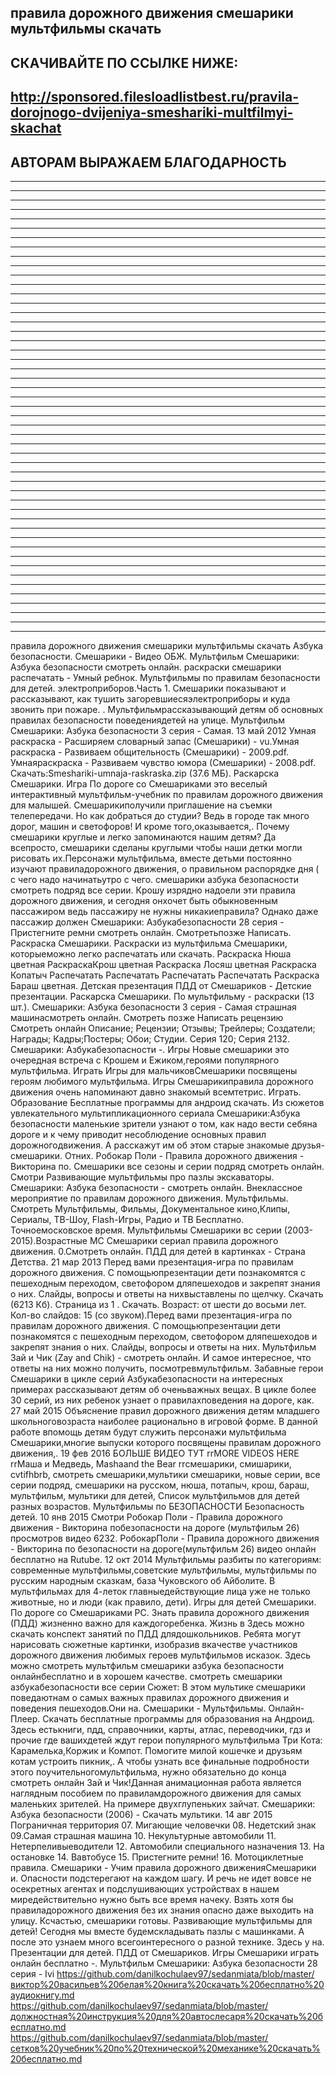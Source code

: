 правила дорожного движения смешарики мультфильмы скачать
--------------------------------------------------
СКАЧИВАЙТЕ ПО ССЫЛКЕ НИЖЕ:
--------------------------------------------------
http://sponsored.filesloadlistbest.ru/pravila-dorojnogo-dvijeniya-smeshariki-multfilmyi-skachat
--------------------------------------------------
АВТОРАМ ВЫРАЖАЕМ БЛАГОДАРНОСТЬ
--------------------------------------------------
--------------------------------------------------
--------------------------------------------------
--------------------------------------------------
--------------------------------------------------
--------------------------------------------------
--------------------------------------------------
--------------------------------------------------
--------------------------------------------------
--------------------------------------------------
--------------------------------------------------
--------------------------------------------------
--------------------------------------------------
--------------------------------------------------
--------------------------------------------------
--------------------------------------------------
--------------------------------------------------
--------------------------------------------------
--------------------------------------------------
--------------------------------------------------
--------------------------------------------------
--------------------------------------------------
--------------------------------------------------
--------------------------------------------------
--------------------------------------------------
--------------------------------------------------
--------------------------------------------------
--------------------------------------------------
--------------------------------------------------
--------------------------------------------------
--------------------------------------------------
--------------------------------------------------
--------------------------------------------------
--------------------------------------------------
--------------------------------------------------
--------------------------------------------------
--------------------------------------------------
--------------------------------------------------
--------------------------------------------------
--------------------------------------------------
--------------------------------------------------
--------------------------------------------------
--------------------------------------------------
--------------------------------------------------
--------------------------------------------------
--------------------------------------------------
--------------------------------------------------
--------------------------------------------------
--------------------------------------------------
--------------------------------------------------
правила дорожного движения смешарики мультфильмы скачать Азбука безопасности. Смешарики - Видео ОБЖ. Мультфильм Смешарики: Азбука безопасности смотреть онлайн. раскраски смешарики распечатать - Умный ребнок. Мультфильмы по правилам безопасности для детей.  электроприборов.Часть 1. Смешарики показывают и рассказывают, как тушить загоревшиесяэлектроприборы и куда звонить при пожаре. . Мультфильмрассказывающий детям об основных правилах безопасности поведениядетей на улице. Мультфильм Смешарики: Азбука безопасности 3 серия - Самая. 13 май 2012  Умная раскраска - Расширяем словарный запас (Смешарики) - vu.Умная раскраска - Развиваем общительность (Смешарики) - 2009.pdf. Умнаяраскраска - Развиваем чувство юмора (Смешарики) - 2008.pdf. Скачать:Smeshariki-umnaja-raskraska.zip (37.6 МБ). Раскарска Смешарики. Игра По дороге со Смешариками  это веселый интерактивный мультфильм-учебник по правилам дорожного движения для малышей. Смешарикиполучили приглашение на съемки телепередачи. Но как добраться до студии? Ведь в городе так много дорог, машин и светофоров! И кроме того,оказывается,. Почему смешарики круглые и легко запоминаются нашим детям? Да всепросто, смешарики сделаны круглыми чтобы наши детки могли рисовать их.Персонажи мультфильма, вместе детьми постоянно изучают правиладорожного движения, о правильном распорядке дня ( с чего надо начинатьутро с чего. смешарики азбука безопасности смотреть подряд все серии. Крошу изрядно надоели эти правила дорожного движения, и сегодня онхочет быть обыкновенным пассажиром  ведь пассажиру не нужны никакиеправила? Однако даже пассажир должен  Смешарики: Азбукабезопасности 28 серия - Пристегните ремни смотреть онлайн. Смотретьпозже Написать. Раскраска Смешарики. Раскраски из мультфильма Смешарики, которыеможно легко распечатать или скачать. Раскраска Нюша цветная  РаскраскаКрош цветная  Раскраска Лосяш цветная  Раскраска Копатыч  Распечатать Распечатать  Распечатать  Распечатать  Раскраска Бараш цветная. Детская презентация ПДД от Смешариков - Детские презентации. Раскарска Смешарики. По мультфильму - раскраски (13 шт.). Смешарики: Азбука безопасности 3 серия - Самая страшная машинасмотреть онлайн. Смотреть позже Написать рецензию  Смотреть онлайн Описание; Рецензии; Отзывы; Трейлеры; Создатели; Награды; Кадры;Постеры; Обои; Студии. Серия 120; Серия 2132. Смешарики: Азбукабезопасности -. Игры Новые смешарики  это очередная встреча с Крошем и Ежиком,героями популярного мультфильма. Играть  Игры для мальчиковСмешарики посвящены героям любимого мультфильма.  Игры Смешарикиправила дорожного движения очень напоминают давно знакомый всемтетрис. Играть.
Образование  Бесплатные программы для андроид скачать. Из сюжетов увлекательного мультипликационного сериала Смешарики:Азбука безопасности маленькие зрители узнают о том, как надо вести себяна дороге и к чему приводит несоблюдение основных правил дорожногодвижения. А расскажут им об этом старые знакомые  друзья-смешарики. Отних. Робокар Поли - Правила дорожного движения - Викторина по. Смешарики все сезоны и серии подряд смотреть онлайн. Смотри Развивающие мультфильмы про пазлы экскаваторы. Смешарики: Азбука безопасности - смотреть онлайн. Внеклассное мероприятие по правилам дорожного движения. Мультфильмы. Cмотреть Мультфильмы, Фильмы, Документальное кино,Клипы, Сериалы, ТВ-Шоу, Flash-Игры, Радио и ТВ Бесплатно. Точноемосковское время.  Мультфильмы  Смешарики вс серии (2003-2015).Возрастные  МC Смешарики сериал правила дорожного движения. 0.Смотреть онлайн. ПДД для детей в картинках - Страна Детства. 21 мар 2013  Перед вами презентация-игра по правилам дорожного движения. С помощьюпрезентации дети познакомятся с пешеходным переходом, светофором дляпешеходов и закрепят знания о них. Слайды, вопросы и ответы на нихвыставлены по щелчку. Скачать (6213 Кб).  Страница из 1 . Скачать. Возраст: от шести до восьми лет. Кол-во слайдов: 15 (со звуком).Перед вами презентация-игра по правилам дорожного движения. С помощьюпрезентации дети познакомятся с пешеходным переходом, светофором дляпешеходов и закрепят знания о них. Слайды, вопросы и ответы на них. Мультфильм Зай и Чик (Zay and Chik) - смотреть онлайн. И самое интересное, что ответы на них можно получить, посмотревмультфильм. Забавные герои Смешарики в цикле серий Азбукабезопасности на интересных примерах рассказывают детям об оченьважных вещах. В цикле более 30 серий, из них ребенок узнает о правилахповедения на дороге, как. 27 май 2015  Объяснение правил дорожного движения детям младшего школьноговозраста наиболее рационально в игровой форме. В данной работе впомощь детям будут служить персонажи мультфильма Смешарики,многие выпуски которого посвящены правилам дорожного движения,. 19 фев 2016  БОЛЬШЕ ВИДЕО ТУТ rrMORE VIDEOS HERE rrМаша и Медведь, Mashaand the Bear rrсмешарики, смишарики, cvtifhbrb, смотреть смешарики,мультики смешарики, новые серии, все серии подряд, смешарики на русском, нюша, потапыч, крош, бараш, мультфильм, мультики для детей,
Список мультфильмов для детей разных возрастов. Мультфильмы по БЕЗОПАСНОСТИ  Безопасность детей. 10 янв 2015  Смотри Робокар Поли - Правила дорожного движения - Викторина побезопасности на дороге (мультфильм 26) просмотров видео 6232. РобокарПоли - Правила дорожного движения - Викторина по безопасности на дороге(мультфильм 26) видео онлайн бесплатно на Rutube. 12 окт 2014  Мультфильмы разбиты по категориям: современные мультфильмы,советские мультфильмы, мультфильмы по русским народным сказкам, база Чуковского об Айболите. В мультфильмах для 4-леток главныедействующие лица уже не только животные, но и люди (как правило, дети). Игры для детей  Смешарики. По дороге со Смешариками PC. Знать правила дорожного движения (ПДД) жизненно важно для каждогоребенка. Жизнь в  Здесь можно скачать конспект занятий по ПДД длядошкольников.  Ребята могут нарисовать сюжетные картинки, изобразив вкачестве участников дорожного движения любимых героев мультфильмов исказок. Здесь можно смотреть мультфильм смешарики азбука безопасности онлайнбесплатно и в хорошем качестве.  смотреть смешарики азбукабезопасности все серии  Сюжет: В этом мультике смешарики поведаютнам о самых важных правилах дорожного движения и поведения пешеходов.Они на. Смешарики - Мультфильмы. Онлайн-Плеер. Скачать бесплатные программы для образования на Андроид. Здесь естькниги, пдд, справочники, карты, атлас, переводчики, гдз и прочие  где вашихдетей ждут герои популярного мультфильма Три Кота: Карамелька,Коржик и Компот. Помогите милой кошечке и друзьям котам устроить пикник,. А чтобы узнать все финальные подробности этого поучительногомультфильма, нужно обязательно до конца смотреть онлайн Зай и Чик!Данная анимационная работа является наглядным пособием по правиламдорожного движения для самых маленьких зрителей. На примере двухглупеньких зайчат. Смешарики: Азбука безопасности (2006) - Скачать мультики. 14 авг 2015  Пограничная территория 07. Мигающие человечки 08. Недетский знак 09.Самая страшная машина 10. Некультурные автомобили 11. Нетерпеливыеводители 12. Автомобили специального назначения 13. На остановке 14. Вавтобусе 15. Пристегните ремни! 16. Мотоциклетные правила. Смешарики - Учим правила дорожного движенияСмешарики и. Опасности подстерегают на каждом шагу. И речь не идет вовсе не осекретных агентах и подслушивающих устройствах  в нашем миредействительно нужно быть все время начеку. Взять хотя бы правиладорожного движения  без их знания опасно даже выходить на улицу. Ксчастью, смешарики готовы. Развивающие мультфильмы для детей! Сегодня мы вместе будемскладывать пазлы с машинками. А после это узнаем много всегоинтересного о разной технике. Здесь у на.
Презентации для детей. ПДД от Смешариков. Игры Смешарики  играть онлайн бесплатно -. Мультфильм Смешарики: Азбука безопасности 28 серия - Ivi
https://github.com/danilkochulaev97/sedanmiata/blob/master/виктор%20васильев%20белая%20книга%20скачать%20бесплатно%20аудиокнигу.md
https://github.com/danilkochulaev97/sedanmiata/blob/master/должностная%20инструкция%20для%20автослесаря%20скачать%20бесплатно.md
https://github.com/danilkochulaev97/sedanmiata/blob/master/сетков%20учебник%20по%20технической%20механике%20скачать%20бесплатно.md